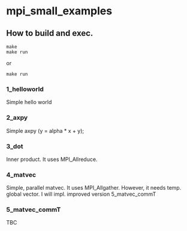 # mpi_small_examples
## How to build and exec.
```
make
make run
```

or

```
make run
```

### 1_helloworld
Simple hello world

### 2_axpy
Simple axpy (y = alpha * x + y);

### 3_dot
Inner product.
It uses MPI_Allreduce.

### 4_matvec
Simple, parallel matvec. It uses MPI_Allgather.
However, it needs temp. global vector.
I will impl. improved version 5_matvec_commT

### 5_matvec_commT
TBC
